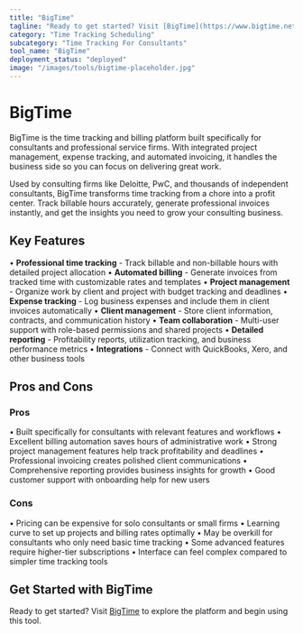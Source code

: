 ```yaml
---
title: "BigTime"
tagline: "Ready to get started? Visit [BigTime](https://www.bigtime.net) to explore the platform and begin using this tool...."
category: "Time Tracking Scheduling"
subcategory: "Time Tracking For Consultants"
tool_name: "BigTime"
deployment_status: "deployed"
image: "/images/tools/bigtime-placeholder.jpg"
---
```


# BigTime

BigTime is the time tracking and billing platform built specifically for consultants and professional service firms. With integrated project management, expense tracking, and automated invoicing, it handles the business side so you can focus on delivering great work.

Used by consulting firms like Deloitte, PwC, and thousands of independent consultants, BigTime transforms time tracking from a chore into a profit center. Track billable hours accurately, generate professional invoices instantly, and get the insights you need to grow your consulting business.

## Key Features

• **Professional time tracking** - Track billable and non-billable hours with detailed project allocation
• **Automated billing** - Generate invoices from tracked time with customizable rates and templates
• **Project management** - Organize work by client and project with budget tracking and deadlines
• **Expense tracking** - Log business expenses and include them in client invoices automatically
• **Client management** - Store client information, contracts, and communication history
• **Team collaboration** - Multi-user support with role-based permissions and shared projects
• **Detailed reporting** - Profitability reports, utilization tracking, and business performance metrics
• **Integrations** - Connect with QuickBooks, Xero, and other business tools

## Pros and Cons

### Pros
• Built specifically for consultants with relevant features and workflows
• Excellent billing automation saves hours of administrative work
• Strong project management features help track profitability and deadlines
• Professional invoicing creates polished client communications
• Comprehensive reporting provides business insights for growth
• Good customer support with onboarding help for new users

### Cons
• Pricing can be expensive for solo consultants or small firms
• Learning curve to set up projects and billing rates optimally
• May be overkill for consultants who only need basic time tracking
• Some advanced features require higher-tier subscriptions
• Interface can feel complex compared to simpler time tracking tools

## Get Started with BigTime

Ready to get started? Visit [BigTime](https://www.bigtime.net) to explore the platform and begin using this tool.